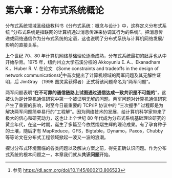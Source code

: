 # 第六章：分布式系统概论

分布式系统领域圣经级教科书《分布式系统：概念与设计》中，这样定义分布式系统 ”分布式系统是指联网的计算机通过消息传递来协调其行为的系统“。把消息传递或网络通信作为分布式系统的定语，这也说明了分布式系统与计算机网络发展/影响的直接关系。

上个世纪 70、80 年计算机网络基础理论逐渐成熟，分布式系统最初的胚芽也从中开始孕育。1975 年，纽约州立大学石溪分校的 Akkoyunlu E. A.、Ekanadham K.、Huber R. V. 在论文 《Some constraints and tradeoffs in the design of network communications》[^1]中首次提出了计算机领域的两军问题及其无解性证明，后 JimGray （1998 图灵奖获得者）正式将该问题命名为”两军问题”。

两军问题表明“**在不可靠的通信链路上试图通过通信达成一致共识是不可能的**”，这被认为是计算机通信研究中第一个被证明无解的问题。两军问题对计算机通信研究产生了重要的影响，时至今日最重要的 TCP/IP 协议中的 “三次握手” 过程即是为解决两军问题简单易行的“工程解”。因为网络技术的发展，给计算机科学家带来了极大的信心和研究动力，这也让上个世纪 80 年代成为分布式系统基础理论研究的黄金年代，在这一时期，诞生了多篇至今依然熠熠生辉的理论成果。有了孕育种子的土壤，随后才有 MapReduce，GFS，Bigtable，Dynamo，Paxos，Chubby 等等论文在分布式工程领域掀起一波又一波的浪潮。


探讨分布式环境面临的各类问题以及解决方案之前，得先正确认识问题。作为分布式系统的根本问题之一，本章我们就从**共识问题**开始。


[^1]: 参见 https://dl.acm.org/doi/10.1145/800213.806523